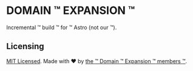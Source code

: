 # DOMAIN :tm: EXPANSION :tm:

Incremental :tm: build :tm: for :tm: Astro (not our :tm:).

## Licensing

[MIT Licensed](./LICENSE). Made with ❤️ by [the :tm: Domain :tm: Expansion :tm: members :tm:](https://github.com/orgs/astro-expansion/people).
